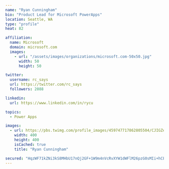 ```yaml
---
name: "Ryan Cunningham"
bio: "Product Lead for Microsoft PowerApps"
location: Seattle, WA
type: "profile"
heat: 82

affiliation:
  name: Microsoft
  domain: microsoft.com
  images:
    - url: "/assets/images/organizations/microsoft.com-50x50.jpg"
      width: 50
      height: 50

twitter:
  username: rc_says
  url: https://twitter.com/rc_says
  followers: 2088

linkedin:
  url: https://www.linkedin.com/in/rycu

topics:
  - Power Apps

images:
  - url: https://pbs.twimg.com/profile_images/459747717862805504/CJIGZejd_400x400.png
    width: 400
    height: 400
    isCached: true
    title: "Ryan Cunningham"

secured: "HqzWF71kZNi3kS8MHbU17nQj2GF+1W9m4nVcRvXYW1dWFlM26pzG0sMIi+hCEgIvR1HNC2asgvzWt5xAXCjLZhSBzPX6x2BWPf36u0QR42CYccjdear28P9bkqJQKyJxhHOKrm7026I6ZKfmUeHmSxa0s0SGno8D10n1Za3U2wXR9WSGLvzOXT1cAzqzzRtkaXHkgEQjDVxoIWu/NPC9FKzAg8+Evf1eiQJzH3P/rEIwOBrxmhc0/UdgmOmmiZmxy2FetQU0mJTGQJt4nnPrhSro4M8ZKXuuvbZ6ezOwGCt0AccHYO6yQQWtQwiAwHu2f8JsXYEyta/u1dQ4NrBwlQHt3smRZ4xngsqBKadAfP6UtIRPASU7E9lQ81RyLNFJG94LCK7T8Kv0HXEvOOd1NArilFhqGhxfhl6p8Fdgvqo=;boZa092CSCBitzqkSoBYEw=="
---
```


